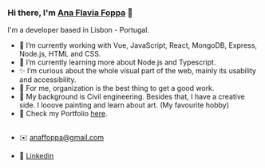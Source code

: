 

### Hi there, I'm [Ana Flavia Foppa](https://anaflaviafoppa.com/) 👋

I'm a developer based in Lisbon - Portugal.

- 🔭   I’m currently working with Vue, JavaScript, React, MongoDB, Express, Node.js, HTML and CSS.
- 🌱   I’m currently learning more about Node.js and Typescript.
- ✨  I’m curious about the whole visual part of the web, mainly its usability and accessibility.
- 🤔  For me, organization is the best thing to get a good work.
- 🎨   My background is Civil engineering. Besides that, I have a creative side. I looove painting and learn about art. (My favourite hobby)
- 🎉   Check my Portfolio [here](https://anaflaviafoppa.com/).

##

  - ✉️ anaffoppa@gmail.com

  - 📣 [Linkedin](https://www.linkedin.com/in/ana-flavia-foppa-09427ba1/)


